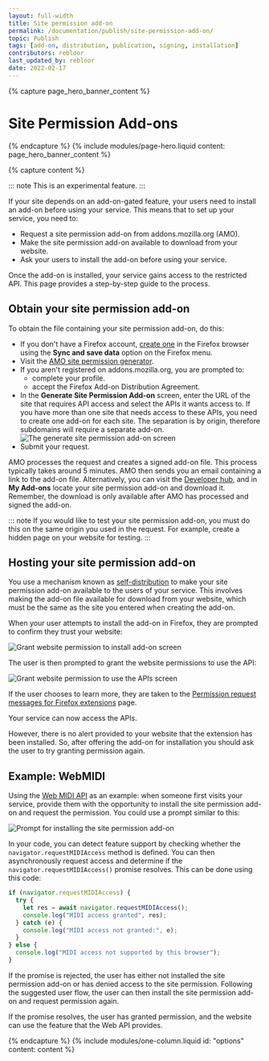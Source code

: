 ```yaml
---
layout: full-width
title: Site permission add-on
permalink: /documentation/publish/site-permission-add-on/
topic: Publish
tags: [add-on, distribution, publication, signing, installation]
contributors: rebloor
last_updated_by: rebloor
date: 2022-02-17
---
```


<!-- Page Hero Banner -->

{% capture page_hero_banner_content %}

# Site Permission Add-ons

{% endcapture %}
{% include modules/page-hero.liquid
	content: page_hero_banner_content
%}

<!-- END: Page Hero Banner -->

<!-- Single Column Body Module -->

{% capture content %}

::: note
This is an experimental feature.
:::


If your site depends on an add-on-gated feature, your users need to install an add-on before using your service. This means that to set up your service, you need to:

- Request a site permission add-on from addons.mozilla.org (AMO).
- Make the site permission add-on available to download from your website.
- Ask your users to install the add-on before using your service.

Once the add-on is installed, your service gains access to the restricted API. This page provides a step-by-step guide to the process.

## Obtain your site permission add-on

To obtain the file containing your site permission add-on, do this:

- If you don't have a Firefox account, [create one](https://support.mozilla.org/en-US/kb/how-do-i-set-sync-my-computer#w_create-a-firefox-account) in the Firefox browser using the **Sync and save data** option on the Firefox menu.
- Visit the [AMO site permission generator](https://addons.mozilla.org/en-US/developers/site_permission_generator/).
- If you aren't registered on addons.mozilla.org, you are prompted to:
  - complete your profile.
  - accept the Firefox Add-on Distribution Agreement.
- In the **Generate Site Permission Add-on** screen, enter the URL of the site that requires API access and select the APIs it wants access to. If you have more than one site that needs access to these APIs, you need to create one add-on for each site. The separation is by origin, therefore subdomains will require a separate add-on.
  ![The generate site permission add-on screen](/assets/img/publish/gen-site-permission-add-on.png "The generate site permission add-on screen")
- Submit your request.

AMO processes the request and creates a signed add-on file. This process typically takes around 5 minutes. AMO then sends you an email containing a link to the add-on file. Alternatively, you can visit the [Developer hub](https://addons.mozilla.org/developers/), and in **My Add-ons** locate your site permission add-on and download it. Remember, the download is only available after AMO has processed and signed the add-on.

::: note
If you would like to test your site permission add-on, you must do this on the same origin you used in the request. For example, create a hidden page on your website for testing.
:::

## Hosting your site permission add-on

You use a mechanism known as [self-distribution](https://extensionworkshop.com/documentation/publish/self-distribution/) to make your site permission add-on available to the users of your service. This involves making the add-on file available for download from your website, which must be the same as the site you entered when creating the add-on.

When your user attempts to install the add-on in Firefox, they are prompted to confirm they trust your website:

![Grant website permission to install add-on screen](/assets/img/publish/site-permission-add-on-install.png "Grant website permission to install add-on screen")

The user is then prompted to grant the website permissions to use the API:

![Grant website permission to use the APIs screen](/assets/img/publish/site-permission-add-on-add.png "Grant website permission to use the APIs screen")

If the user chooses to learn more, they are taken to the [Permission request messages for Firefox extensions](https://support.mozilla.org/en-US/kb/permission-request-messages-firefox-extensions) page.

Your service can now access the APIs.

However, there is no alert provided to your website that the extension has been installed. So, after offering the add-on for installation you should ask the user to try granting permission again.

## Example: WebMIDI

Using the [Web MIDI API](https://developer.mozilla.org/en-US/docs/Web/API/Web_MIDI_API) as an example: when someone first visits your service, provide them with the opportunity to install the site permission add-on and request the permission. You could use a prompt similar to this:

![Prompt for installing the site permission add-on](/assets/img/publish/site-permission-add-on-prompt.png "Prompt for installing the site permission add-on")

In your code, you can detect feature support by checking whether the `navigator.requestMIDIAccess` method is defined. You can then asynchronously request access and determine if the `navigator.requestMIDIAccess()` promise resolves. This can be done using this code:

``` javascript
if (navigator.requestMIDIAccess) {
  try {
    let res = await navigator.requestMIDIAccess();
    console.log("MIDI access granted", res);
  } catch (e) {
    console.log("MIDI access not granted:", e);
  }
} else {
  console.log("MIDI access not supported by this browser");
}

```

If the promise is rejected, the user has either not installed the site permission add-on or has denied access to the site permission. Following the suggested user flow, the user can then install the site permission add-on and request permission again.

If the promise resolves, the user has granted permission, and the website can use the feature that the Web API provides.

{% endcapture %}
{% include modules/one-column.liquid
  id: "options"
  content: content
%}

<!-- END: Single Column Body Module -->

